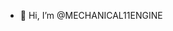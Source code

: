 - 👋 Hi, I’m @MECHANICAL11ENGINE

<!---
MECHANICAL11ENGINEER/MECHANICAL11ENGINEER is a ✨ special ✨ repository because its `README.md` (this file) appears on your GitHub profile.
You can click the Preview link to take a look at your changes.
--->
